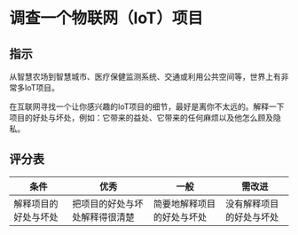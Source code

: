 # 调查一个物联网（IoT）项目 

## 指示

从智慧农场到智慧城市、医疗保健监测系统、交通或利用公共空间等，世界上有非常多IoT项目。

在互联网寻找一个让你感兴趣的IoT项目的细节，最好是离你不太远的。解释一下项目的好处与坏处，例如：它带来的益处、它带来的任何麻烦以及他怎么顾及隐私。

## 评分表

| 条件 | 优秀 | 一般 | 需改进 |
| -------- | --------- | -------- | ----------------- |
| 解释项目的好处与坏处 | 把项目的好处与坏处解释得很清楚 |简要地解释项目的好处与坏处 | 没有解释项目的好处与坏处 |
